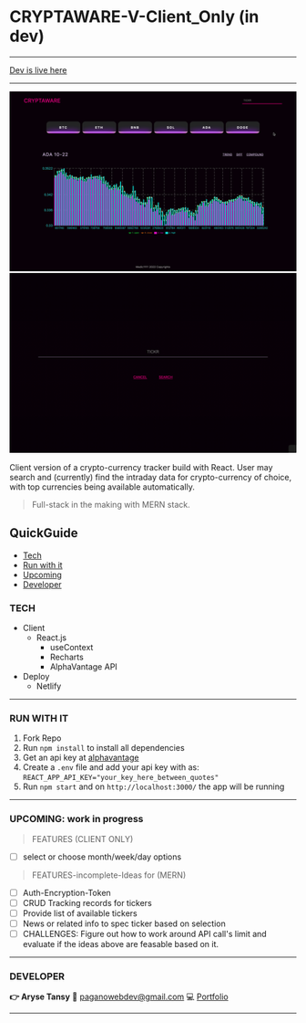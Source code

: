 # CRYPTAWARE-V-Client_Only (in dev)

---

[Dev is live here](https://cryptaware.netlify.app/)

---

![picture of home page](home.png)
![picture of home page](mobile.png)

Client version of a crypto-currency tracker build with React. User may search and (currently) find the intraday data for crypto-currency of choice, with top currencies being available automatically.

> Full-stack in the making with MERN stack.

## QuickGuide

- [Tech](#tech)
- [Run with it](#run-with-it)
- [Upcoming](#tech)
- [Developer](#developer)

### TECH

- Client
  - React.js
    - useContext
    - Recharts
    - AlphaVantage API
- Deploy
  - Netlify

---

### RUN WITH IT

1. Fork Repo
2. Run `npm install` to install all dependencies
3. Get an api key at [alphavantage](https://www.alphavantage.co/)
4. Create a `.env` file and add your api key with as: `REACT_APP_API_KEY="your_key_here_between_quotes"`
5. Run `npm start` and on `http://localhost:3000/` the app will be running

---

### UPCOMING: work in progress

> FEATURES (CLIENT ONLY)

- [ ] select or choose month/week/day options

> FEATURES-incomplete-Ideas for (MERN)

- [ ] Auth-Encryption-Token
- [ ] CRUD Tracking records for tickers
- [ ] Provide list of available tickers
- [ ] News or related info to spec ticker based on selection
- [ ] CHALLENGES: Figure out how to work around API call's limit and evaluate if the ideas above are feasable based on it.

---

### DEVELOPER

**:point_right: Aryse Tansy**
:e-mail: paganowebdev@gmail.com
:computer: [Portfolio](https://www.pagano.dev/)

---
